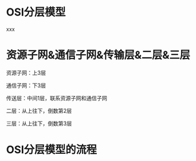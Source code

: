 # OSI分层模型

xxx

# 资源子网&通信子网&传输层&二层&三层

资源子网：上3层

通信子网：下3层

传送层：中间1层，联系资源子网和通信子网

二层：从上往下，倒数第2层

三层：从上往下，倒数第3层

# OSI分层模型的流程






